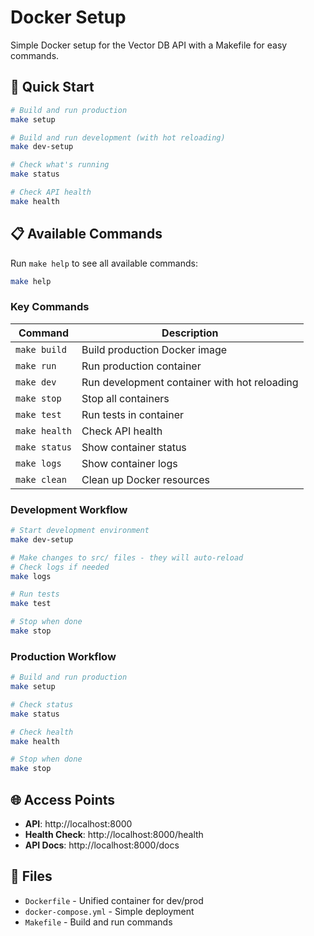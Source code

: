 # Docker Setup

Simple Docker setup for the Vector DB API with a Makefile for easy commands.

## 🚀 Quick Start

```bash
# Build and run production
make setup

# Build and run development (with hot reloading)
make dev-setup

# Check what's running
make status

# Check API health
make health
```

## 📋 Available Commands

Run `make help` to see all available commands:

```bash
make help
```

### Key Commands

| Command | Description |
|---------|-------------|
| `make build` | Build production Docker image |
| `make run` | Run production container |
| `make dev` | Run development container with hot reloading |
| `make stop` | Stop all containers |
| `make test` | Run tests in container |
| `make health` | Check API health |
| `make status` | Show container status |
| `make logs` | Show container logs |
| `make clean` | Clean up Docker resources |

### Development Workflow

```bash
# Start development environment
make dev-setup

# Make changes to src/ files - they will auto-reload
# Check logs if needed
make logs

# Run tests
make test

# Stop when done
make stop
```

### Production Workflow

```bash
# Build and run production
make setup

# Check status
make status

# Check health
make health

# Stop when done
make stop
```

## 🌐 Access Points

- **API**: http://localhost:8000
- **Health Check**: http://localhost:8000/health
- **API Docs**: http://localhost:8000/docs

## 🔧 Files

- `Dockerfile` - Unified container for dev/prod
- `docker-compose.yml` - Simple deployment
- `Makefile` - Build and run commands
